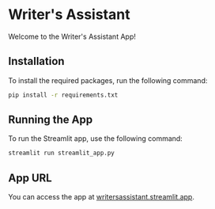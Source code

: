 # Writer's Assistant

Welcome to the Writer's Assistant App!

## Installation

To install the required packages, run the following command:

```bash
pip install -r requirements.txt
```

## Running the App

To run the Streamlit app, use the following command:

```bash
streamlit run streamlit_app.py
```

## App URL

You can access the app at [writersassistant.streamlit.app](https://writersassistant.streamlit.app).
